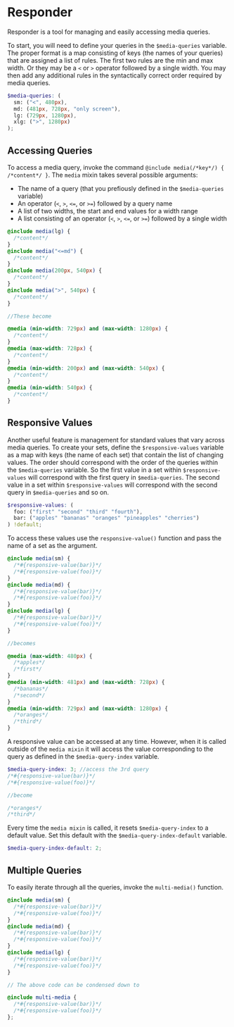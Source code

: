 # Responder

Responder is a tool for managing and easily accessing media queries.

To start, you will need to define your queries in the `$media-queries` variable. The proper format is a map consisting of keys (the names of your queries) that are assigned a list of rules. The first two rules are the min and max width. Or they may be a `<` or `>` operator followed by a single width. You may then add any additional rules in the syntactically correct order required by media queries.

```scss
$media-queries: (
  sm: ("<", 480px),
  md: (481px, 728px, "only screen"),
  lg: (729px, 1280px),
  xlg: (">", 1280px)
);
```

## Accessing Queries

To access a media query, invoke the command `@include media(/*key*/) { /*content*/ }`. The `media` mixin takes several possible arguments:
* The name of a query (that you prefiously defined in the `$media-queries` variable)
* An operator (`<`, `>`, `<=`, or `>=`) followed by a query name
* A list of two widths, the start and end values for a width range
* A list consisting of an operator (`<`, `>`, `<=`, or `>=`) followed by a single width


```scss
@include media(lg) {
  /*content*/
}
@include media("<=md") {
  /*content*/
}
@include media(200px, 540px) {
  /*content*/
}
@include media(">", 540px) {
  /*content*/
}

//These become

@media (min-width: 729px) and (max-width: 1280px) {
  /*content*/
}
@media (max-width: 728px) {
  /*content*/
}
@media (min-width: 200px) and (max-width: 540px) {
  /*content*/
}
@media (min-width: 540px) {
  /*content*/
}
```

## Responsive Values

Another useful feature is management for standard values that vary across media queries. To create your sets, define the `$responsive-values` variable as a map with keys (the name of each set) that contain the list of changing values. The order should correspond with the order of the queries within the `$media-queries` variable. So the first value in a set within `$responsive-values` will correspond with the first query in `$media-queries`. The second value in a set within `$responsive-values` will correspond with the second query in `$media-queries` and so on.

```scss
$responsive-values: (
  foo: ("first" "second" "third" "fourth"),
  bar: ("apples" "bananas" "oranges" "pineapples" "cherries")
) !default;
```

To access these values use the `responsive-value()` function and pass the name of a set as the argument.

```scss
@include media(sm) {
  /*#{responsive-value(bar)}*/
  /*#{responsive-value(foo)}*/
}
@include media(md) {
  /*#{responsive-value(bar)}*/
  /*#{responsive-value(foo)}*/
}
@include media(lg) {
  /*#{responsive-value(bar)}*/
  /*#{responsive-value(foo)}*/
}

//becomes

@media (max-width: 480px) {
  /*apples*/
  /*first*/
}
@media (min-width: 481px) and (max-width: 728px) {
  /*bananas*/
  /*second*/
}
@media (min-width: 729px) and (max-width: 1280px) {
  /*oranges*/
  /*third*/
}
```

A responsive value can be accessed at any time. However, when it is called outside of the `media mixin`  it will access the value corresponding to the query as defined in the `$media-query-index` variable.

```scss
$media-query-index: 3; //access the 3rd query
/*#{responsive-value(bar)}*/
/*#{responsive-value(foo)}*/

//become

/*oranges*/
/*third*/
```

Every time the `media mixin` is called, it resets `$media-query-index` to a default value. Set this default with the `$media-query-index-default` variable.

```scss
$media-query-index-default: 2;
```

## Multiple Queries

To easily iterate through all the queries, invoke the `multi-media()` function.

```scss
@include media(sm) {
  /*#{responsive-value(bar)}*/
  /*#{responsive-value(foo)}*/
}
@include media(md) {
  /*#{responsive-value(bar)}*/
  /*#{responsive-value(foo)}*/
}
@include media(lg) {
  /*#{responsive-value(bar)}*/
  /*#{responsive-value(foo)}*/
}

// The above code can be condensed down to

@include multi-media {
  /*#{responsive-value(bar)}*/
  /*#{responsive-value(foo)}*/
};
```
